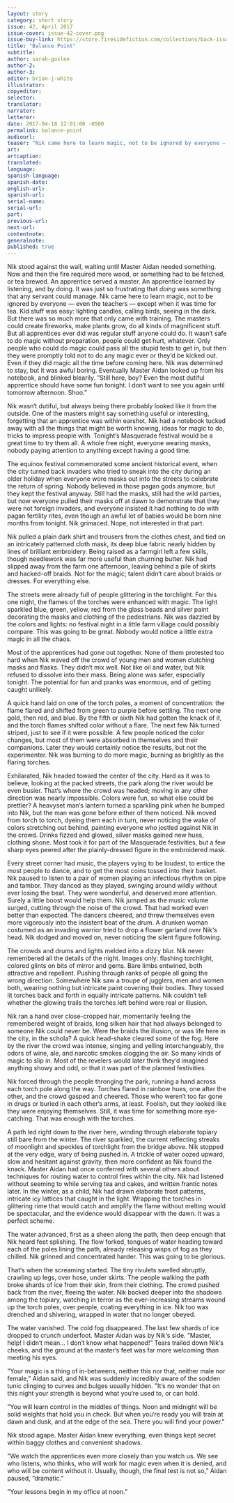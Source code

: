```yaml
---
layout: story
category: short story
issue: 42, April 2017
issue-cover: issue-42-cover.png
issue-buy-link: https://store.firesidefiction.com/collections/back-issues/products/fireside-magazine-issue-42
title: "Balance Point"
subtitle:
author: sarah-goslee
author-2:
author-3:
editor: brian-j-white
illustrator:
copyeditor:
selector:
translator:
narrator:
letterer:
date: 2017-04-18 12:01:00 -0500
permalink: balance-point
audiourl:
teaser: "Nik came here to learn magic, not to be ignored by everyone — even the teachers — except when it was time for tea."
art:
artcaption:
translated:
language:
spanish-language:
spanish-date:
english-url:
spanish-url:
serial-name:
serial-url:
part:
previous-url:
next-url:
contentnote:
generalnote:
published: true
---
```


Nik stood against the wall, waiting until Master Aidan needed something. Now and then the fire required more wood, or something had to be fetched, or tea brewed. An apprentice served a master. An apprentice learned by listening, and by doing. It was just so frustrating that *doing* was something that any servant could manage. Nik came here to learn magic, not to be ignored by everyone — even the teachers — except when it was time for tea. Kid stuff was easy: lighting candles, calling birds, seeing in the dark. But there was so much more that only came with training. The masters could create fireworks, make plants grow, do all kinds of magnificent stuff. But all apprentices ever did was regular stuff anyone could do. It wasn‘t safe to do magic without preparation, people could get hurt, whatever. Only people who could do magic could pass all the stupid tests to get in, but then they were promptly told not to do any magic ever or they‘d be kicked out. Even if they did magic all the time before coming here. Nik was determined to stay, but it was awful boring. Eventually Master Aidan looked up from his notebook, and blinked blearily. ”Still here, boy? Even the most dutiful apprentice should have some fun tonight. I don‘t want to see you again until tomorrow afternoon. Shoo.”

Nik wasn‘t dutiful, but always being there probably looked like it from the outside. One of the masters might say something useful or interesting, forgetting that an apprentice was within earshot. Nik had a notebook tucked away with all the things that might be worth knowing, ideas for magic to do, tricks to impress people with. Tonight’s Masquerade festival would be a great time to try them all. A whole free night, everyone wearing masks, nobody paying attention to anything except having a good time.

The equinox festival commemorated some ancient historical event, when the city turned back invaders who tried to sneak into the city during an older holiday when everyone wore masks out into the streets to celebrate the return of spring. Nobody believed in those pagan gods anymore, but they kept the festival anyway. Still had the masks, still had the wild parties, but now everyone pulled their masks off at dawn to demonstrate that they were not foreign invaders, and everyone insisted it had nothing to do with pagan fertility rites, even though an awful lot of babies would be born nine months from tonight. Nik grimaced. Nope, not interested in that part.

Nik pulled a plain dark shirt and trousers from the clothes chest, and tied on an intricately patterned cloth mask, its deep blue fabric nearly hidden by lines of brilliant embroidery. Being raised as a farmgirl left a few skills, though needlework was far more useful than churning butter. Nik had slipped away from the farm one afternoon, leaving behind a pile of skirts and hacked-off braids. Not for the magic; talent didn‘t care about braids or dresses. For everything else.

The streets were already full of people glittering in the torchlight. For this one night, the flames of the torches were enhanced with magic. The light sparkled blue, green, yellow, red from the glass beads and silver paint decorating the masks and clothing of the pedestrians. Nik was dazzled by the colors and lights: no festival night in a little farm village could possibly compare. This was going to be great. Nobody would notice a little extra magic in all the chaos.

Most of the apprentices had gone out together. None of them protested too hard when Nik waved off the crowd of young men and women clutching masks and flasks. They didn‘t mix well. Not like oil and water, but Nik refused to dissolve into their mass. Being alone was safer, especially tonight. The potential for fun and pranks was enormous, and of getting caught unlikely.

A quick hand laid on one of the torch poles, a moment of concentration: the flame flared and shifted from green to purple before settling. The next one gold, then red, and blue. By the fifth or sixth Nik had gotten the knack of it, and the torch flames shifted color without a flare. The next few Nik turned striped, just to see if it were possible. A few people noticed the color changes, but most of them were absorbed in themselves and their companions. Later they would certainly notice the results, but not the experimenter. Nik was burning to do more magic, burning as brightly as the flaring torches.

Exhilarated, Nik headed toward the center of the city. Hard as it was to believe, looking at the packed streets, the park along the river would be even busier. That‘s where the crowd was headed; moving in any other direction was nearly impossible. Colors were fun, so what else could be prettier? A heavyset man‘s lantern turned a sparkling pink when he bumped into Nik, but the man was gone before either of them noticed. Nik moved from torch to torch, dyeing them each in turn, never noticing the wake of colors stretching out behind, painting everyone who jostled against Nik in the crowd. Drinks fizzed and glowed, silver masks gained new hues, clothing shone. Most took it for part of the Masquerade festivities, but a few sharp eyes peered after the plainly-dressed figure in the embroidered mask.

Every street corner had music, the players vying to be loudest, to entice the most people to dance, and to get the most coins tossed into their basket. Nik paused to listen to a pair of women playing an infectious rhythm on pipe and tambor. They danced as they played, swinging around wildly without ever losing the beat. They were wonderful, and deserved more attention. Surely a little boost would help them. Nik jumped as the music volume surged, cutting through the noise of the crowd.  That had worked even better than expected. The dancers cheered, and threw themselves even more vigorously into the insistent beat of the drum. A drunken woman costumed as an invading warrior tried to drop a flower garland over Nik‘s head. Nik dodged and moved on, never noticing the silent figure following.

The crowds and drums and lights melded into a dizzy blur. Nik never remembered all the details of the night. Images only: flashing torchlight, colored glints on bits of mirror and gems. Bare limbs entwined, both attractive and repellent. Pushing through ranks of people all going the wrong direction. Somewhere Nik saw a troupe of jugglers, men and women both, wearing nothing but intricate paint covering their bodies. They tossed lit torches back and forth in equally intricate patterns. Nik couldn‘t tell whether the glowing trails the torches left behind were real or illusion.

Nik ran a hand over close-cropped hair, momentarily feeling the remembered weight of braids, long silken hair that had always belonged to someone Nik could never be. Were the braids the illusion, or was life here in the city, in the schola? A quick head-shake cleared some of the fog. Here by the river the crowd was intense, singing and yelling interchangeably, the odors of wine, ale, and narcotic smokes clogging the air. So many kinds of magic to slip in. Most of the revelers would later think they‘d imagined anything showy and odd, or that it was part of the planned festivities.

Nik forced through the people thronging the park, running a hand across each torch pole along the way. Torches flared in rainbow hues, one after the other, and the crowd gasped and cheered. Those who weren‘t too far gone in drugs or buried in each other‘s arms, at least. Foolish, but they looked like they were enjoying themselves. Still, it was time for something more eye-catching. That was enough with the torches.

A path led right down to the river here, winding through elaborate topiary still bare from the winter. The river sparkled, the current reflecting streaks of moonlight and speckles of torchlight from the bridge above. Nik stopped at the very edge, wary of being pushed in. A trickle of water oozed upward, slow and hesitant against gravity, then more confident as Nik found the knack. Master Aidan had once conferred with several others about techniques for routing water to control fires within the city. Nik had listened without seeming to while serving tea and cakes, and written frantic notes later. In the winter, as a child, Nik had drawn elaborate frost patterns, intricate icy lattices that caught in the light. Wrapping the torches in glittering rime that would catch and amplify the flame without melting would be spectacular, and the evidence would disappear with the dawn. It was a perfect scheme.

The water advanced, first as a sheen along the path, then deep enough that Nik heard feet splishing. The flow forked, tongues of water heading toward each of the poles lining the path, already releasing wisps of fog as they chilled. Nik grinned and concentrated harder. This was going to be glorious.

That‘s when the screaming started. The tiny rivulets swelled abruptly, crawling up legs, over hose, under skirts. The people walking the path broke shards of ice from their skin, from their clothing. The crowd pushed back from the river, fleeing the water. Nik backed deeper into the shadows among the topiary, watching in terror as the ever-increasing streams wound up the torch poles, over people, coating everything in ice. Nik too was drenched and shivering, wrapped in water that no longer obeyed.

The water vanished. The cold fog disappeared. The last few shards of ice dropped to crunch underfoot. Master Aidan was by Nik‘s side. ”Master, help! I didn‘t mean... I don‘t know what happened!” Tears trailed down Nik‘s cheeks, and the ground at the master‘s feet was far more welcoming than meeting his eyes.

”Your magic is a thing of in-betweens, neither this nor that, neither male nor female,” Aidan said, and Nik was suddenly incredibly aware of the sodden tunic clinging to curves and bulges usually hidden. ”It‘s no wonder that on this night your strength is beyond what you‘re used to, or can hold.

”You will learn control in the middles of things. Noon and midnight will be solid weights that hold you in check. But when you‘re ready you will train at dawn and dusk, and at the edge of the sea. There you will find your power."

Nik stood agape. Master Aidan knew everything, even things kept secret within baggy clothes and convenient shadows.

”We watch the apprentices even more closely than you watch us. We see who listens, who thinks, who will work for magic even when it is denied, and who will be content without it. Usually, though, the final test is not so,” Aidan paused, ”dramatic.”

”Your lessons begin in my office at noon.”
